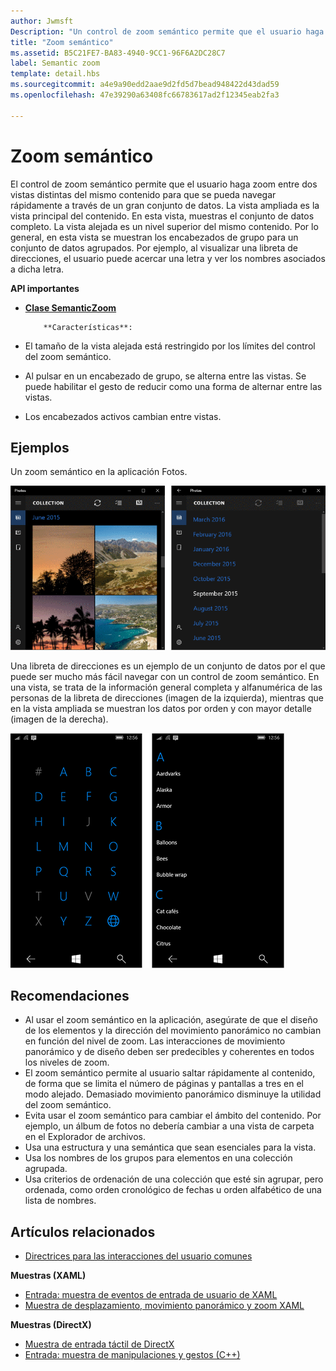 ```yaml
---
author: Jwmsft
Description: "Un control de zoom semántico permite que el usuario haga zoom entre dos vistas semánticas distintas del mismo conjunto de datos."
title: "Zoom semántico"
ms.assetid: B5C21FE7-BA83-4940-9CC1-96F6A2DC28C7
label: Semantic zoom
template: detail.hbs
ms.sourcegitcommit: a4e9a90edd2aae9d2fd5d7bead948422d43dad59
ms.openlocfilehash: 47e39290a63408fc66783617ad2f12345eab2fa3

---
```


# Zoom semántico



El control de zoom semántico permite que el usuario haga zoom entre dos vistas distintas del mismo contenido para que se pueda navegar rápidamente a través de un gran conjunto de datos. La vista ampliada es la vista principal del contenido. En esta vista, muestras el conjunto de datos completo. La vista alejada es un nivel superior del mismo contenido. Por lo general, en esta vista se muestran los encabezados de grupo para un conjunto de datos agrupados. Por ejemplo, al visualizar una libreta de direcciones, el usuario puede acercar una letra y ver los nombres asociados a dicha letra. 

**API importantes**

-   [**Clase SemanticZoom**](https://msdn.microsoft.com/library/windows/apps/hh702601)


            **Características**:

-   El tamaño de la vista alejada está restringido por los límites del control del zoom semántico.
-   Al pulsar en un encabezado de grupo, se alterna entre las vistas. Se puede habilitar el gesto de reducir como una forma de alternar entre las vistas.
-   Los encabezados activos cambian entre vistas.

## Ejemplos

Un zoom semántico en la aplicación Fotos.

![Un zoom semántico en la aplicación Fotos](images/control-examples/semantic-zoom-photos.png)

Una libreta de direcciones es un ejemplo de un conjunto de datos por el que puede ser mucho más fácil navegar con un control de zoom semántico. En una vista, se trata de la información general completa y alfanumérica de las personas de la libreta de direcciones (imagen de la izquierda), mientras que en la vista ampliada se muestran los datos por orden y con mayor detalle (imagen de la derecha).

![Ejemplo de zoom semántico en una lista de contactos](images/semanticzoom-win10.png)

## Recomendaciones

-   Al usar el zoom semántico en la aplicación, asegúrate de que el diseño de los elementos y la dirección del movimiento panorámico no cambian en función del nivel de zoom. Las interacciones de movimiento panorámico y de diseño deben ser predecibles y coherentes en todos los niveles de zoom.
-   El zoom semántico permite al usuario saltar rápidamente al contenido, de forma que se limita el número de páginas y pantallas a tres en el modo alejado. Demasiado movimiento panorámico disminuye la utilidad del zoom semántico.
-   Evita usar el zoom semántico para cambiar el ámbito del contenido. Por ejemplo, un álbum de fotos no debería cambiar a una vista de carpeta en el Explorador de archivos.
-   Usa una estructura y una semántica que sean esenciales para la vista.
-   Usa los nombres de los grupos para elementos en una colección agrupada.
-   Usa criterios de ordenación de una colección que esté sin agrupar, pero ordenada, como orden cronológico de fechas u orden alfabético de una lista de nombres.



## Artículos relacionados

* [Directrices para las interacciones del usuario comunes](https://dev.windows.com/design/inputs-devices)


**Muestras (XAML)**
* [Entrada: muestra de eventos de entrada de usuario de XAML](http://go.microsoft.com/fwlink/p/?linkid=226855)
* [Muestra de desplazamiento, movimiento panorámico y zoom XAML](http://go.microsoft.com/fwlink/p/?linkid=251717)

**Muestras (DirectX)**
* [Muestra de entrada táctil de DirectX](http://go.microsoft.com/fwlink/p/?LinkID=231627)
* [Entrada: muestra de manipulaciones y gestos (C++)](http://go.microsoft.com/fwlink/p/?linkid=231605)
 

 







<!--HONumber=Jun16_HO4-->


